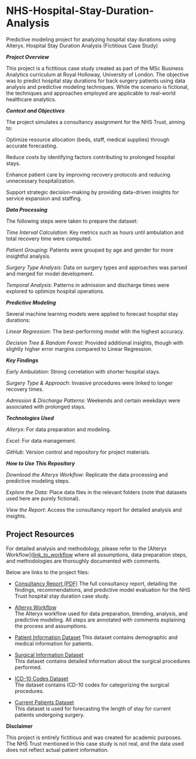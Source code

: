 # NHS-Hospital-Stay-Duration-Analysis
Predictive modeling project for analyzing hospital stay durations using Alteryx.
Hospital Stay Duration Analysis (Fictitious Case Study)

**_**Project Overview**_**

This project is a fictitious case study created as part of the MSc Business Analytics curriculum at Royal Holloway, University of London. The objective was to predict hospital stay durations for back surgery patients using data analysis and predictive modeling techniques. While the scenario is fictional, the techniques and approaches employed are applicable to real-world healthcare analytics.

_**Context and Objectives**_

The project simulates a consultancy assignment for the NHS Trust, aiming to:

Optimize resource allocation (beds, staff, medical supplies) through accurate forecasting.

Reduce costs by identifying factors contributing to prolonged hospital stays.

Enhance patient care by improving recovery protocols and reducing unnecessary hospitalization.

Support strategic decision-making by providing data-driven insights for service expansion and staffing.

_**Data Processing**_

The following steps were taken to prepare the dataset:

_Time Interval Calculation_: Key metrics such as hours until ambulation and total recovery time were computed.

_Patient Grouping_: Patients were grouped by age and gender for more insightful analysis.

_Surgery Type Analysis_: Data on surgery types and approaches was parsed and merged for model development.

_Temporal Analysis_: Patterns in admission and discharge times were explored to optimize hospital operations.


_**Predictive Modeling**_

Several machine learning models were applied to forecast hospital stay durations:

_Linear Regression_: The best-performing model with the highest accuracy.

_Decision Tree & Random Forest_: Provided additional insights, though with slightly higher error margins compared to Linear Regression.


_**Key Findings**_

_Early Ambulation_: Strong correlation with shorter hospital stays.

_Surgery Type & Approach_: Invasive procedures were linked to longer recovery times.

_Admission & Discharge Patterns_: Weekends and certain weekdays were associated with prolonged stays.


_**Technologies Used**_

_Alteryx_: For data preparation and modeling.

_Excel_: For data management.

_GitHub_: Version control and repository for project materials.


_**How to Use This Repository**_

_Download the Alteryx Workflow_: Replicate the data processing and predictive modeling steps.

_Explore the Data_: Place data files in the relevant folders (note that datasets used here are purely fictional).

_View the Report_: Access the consultancy report for detailed analysis and insights.

## Project Resources

For detailed analysis and methodology, please refer to the [Alteryx Workflow]([link_to_workflow](https://github.com/magarSushant/NHS-Hospital-Stay-Duration-Analysis/blob/main/NHS-Consultancy%20Atleryx%20Workflow.yxmd) where all assumptions, data preparation steps, and methodologies are thoroughly documented with comments. 

Below are links to the project files:

- [Consultancy Report (PDF)]([link_to_report](https://github.com/magarSushant/NHS-Hospital-Stay-Duration-Analysis/blob/main/NHS-Consultancy%20Report.pdf)) 
  The full consultancy report, detailing the findings, recommendations, and predictive model evaluation for the NHS Trust hospital stay duration case study.

- [Alteryx Workflow]([link_to_workflow](https://github.com/magarSushant/NHS-Hospital-Stay-Duration-Analysis/blob/main/NHS-Consultancy%20Atleryx%20Workflow.yxmd))  
  The Alteryx workflow used for data preparation, blending, analysis, and predictive modeling. All steps are annotated with comments explaining the process and assumptions.

- [Patient Information Dataset]([link_to_dataset_1](https://github.com/magarSushant/NHS-Hospital-Stay-Duration-Analysis/blob/main/Datasets/Patient%20Information.xlsx))
  This dataset contains demographic and medical information for patients.

- [Surgical Information Dataset]([link_to_dataset_2](https://github.com/magarSushant/NHS-Hospital-Stay-Duration-Analysis/blob/main/Datasets/Surgical%20Information.xlsx))  
  This dataset contains detailed information about the surgical procedures performed.

- [ICD-10 Codes Dataset]([link_to_dataset_3](https://github.com/magarSushant/NHS-Hospital-Stay-Duration-Analysis/blob/main/Datasets/ICD-10%20Codes.xlsx))  
  The dataset contains ICD-10 codes for categorizing the surgical procedures.

- [Current Patients Dataset]([link_to_dataset_4](https://github.com/magarSushant/NHS-Hospital-Stay-Duration-Analysis/blob/main/Datasets/Current%20Patients.xlsx))  
  This dataset is used for forecasting the length of stay for current patients undergoing surgery.



**Disclaimer**

This project is entirely fictitious and was created for academic purposes. The NHS Trust mentioned in this case study is not real, and the data used does not reflect actual patient information.

